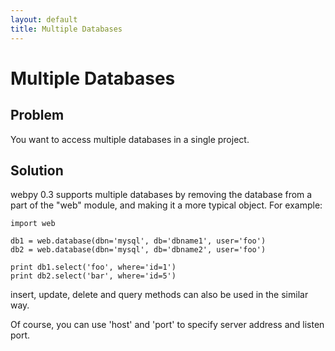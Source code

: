 ```yaml
---
layout: default
title: Multiple Databases
---
```


# Multiple Databases

## Problem
You want to access multiple databases in a single project.

## Solution

webpy 0.3 supports multiple databases by removing the database from a part of the "web" module, and making it a more typical object.  For example:

    import web
    
    db1 = web.database(dbn='mysql', db='dbname1', user='foo')
    db2 = web.database(dbn='mysql', db='dbname2', user='foo')
    
    print db1.select('foo', where='id=1')
    print db2.select('bar', where='id=5')
    
insert, update, delete and query methods can also be used in the similar way. 

Of course, you can use 'host' and 'port' to specify server address and listen port.